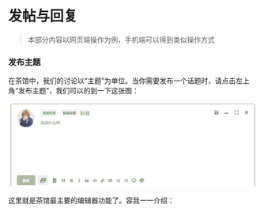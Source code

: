 # 发帖与回复

> 本部分内容以网页端操作为例，手机端可以得到类似操作方式

### 发布主题

在茶馆中，我们的讨论以“主题”为单位。当你需要发布一个话题时，请点击左上角“发布主题”，我们可以的到一下这张图：

![](../.gitbook/assets/edittool.png)

这里就是茶馆最主要的编辑器功能了。容我一一介绍：

